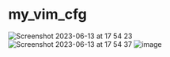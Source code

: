# my_vim_cfg


![Screenshot 2023-06-13 at 17 54 23](https://github.com/lgp00/my_vim_cfg/assets/94550034/1019ea9c-2269-4877-8442-5da06c5e5707)
![Screenshot 2023-06-13 at 17 54 37](https://github.com/lgp00/my_vim_cfg/assets/94550034/5dc3c4e6-9536-4292-b1fd-44abedcfcab4)
![image](https://github.com/lgp00/my_vim_cfg/assets/94550034/7112ba77-2f96-4e90-8bc9-e7a635305633)
